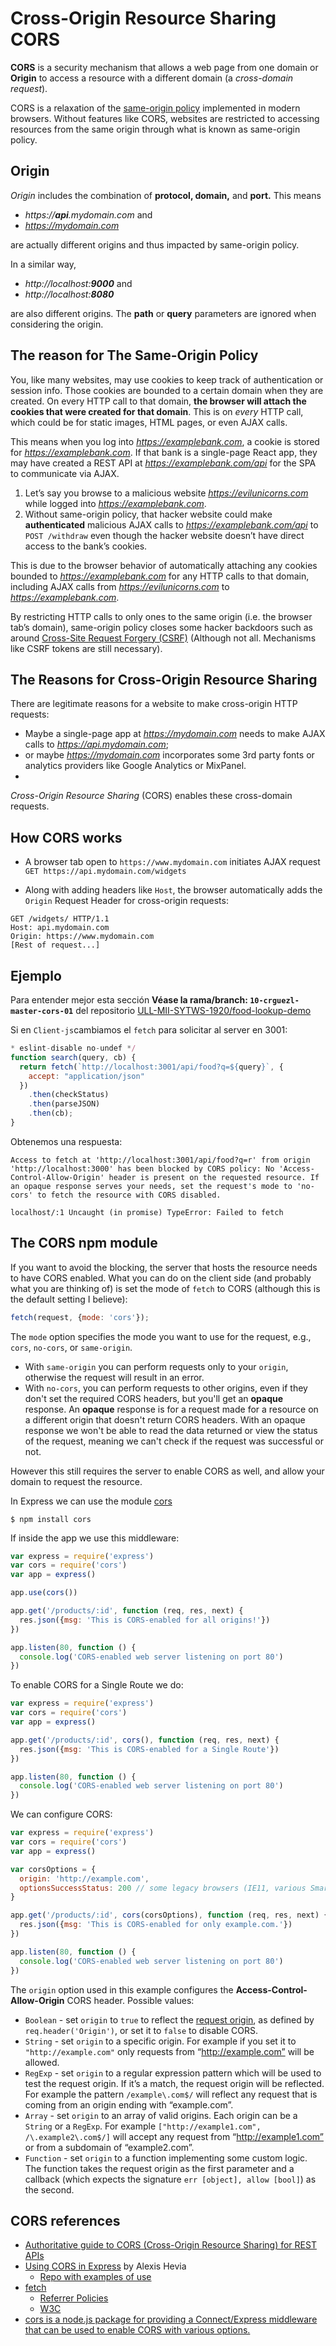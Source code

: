 #  Cross-Origin Resource Sharing CORS 

**CORS** is a security mechanism that allows a web page from one domain or **Origin** 
to access a resource with a different domain (a _cross-domain request_). 

CORS is a relaxation of the [same-origin policy](https://en.wikipedia.org/wiki/Same-origin_policy) implemented in modern browsers. Without features like CORS, websites are restricted to accessing resources from the same origin through what is known as same-origin policy.

## Origin

<em>Origin</em> includes the combination of <strong>protocol, domain,</strong> and <strong>port.</strong> This means 

- <em>https://</em><strong><em>api</em></strong><em>.mydomain.com</em> and 
- <em>https://mydomain.com</em> 

are actually different origins and thus impacted by same-origin policy.

In a similar way, 
- <em>http://localhost:</em><strong><em>9000</em></strong> and 
- <em>http://localhost:</em><strong><em>8080</em></strong> 

are also different origins. The **path** or **query** parameters  are ignored when considering the origin.

## The reason for The Same-Origin Policy

You, like many websites, may use cookies to keep track of authentication or session info. Those cookies are bounded to a certain domain when they are created. On every HTTP call to that domain, **the browser will attach the cookies that were created for that domain**. This is on _every_ HTTP call, which could be for static images, HTML pages, or even AJAX calls.

This means when you log into <em>https://examplebank.com</em>, a cookie is stored for <em>https://examplebank.com</em>. If that bank is a single-page React app, they may have created a REST API at <em>https://examplebank.com/api</em> for the SPA to communicate via AJAX.

1. Let’s say you browse to a malicious website  <em>https://evilunicorns.com</em> while logged into <em>https://examplebank.com</em>. 
2. Without same-origin policy, that hacker website could make **authenticated** malicious AJAX calls to <em>https://examplebank.com/api</em> to <code>POST /withdraw</code> even though the hacker website doesn’t have direct access to the bank’s cookies.

This is due to the browser behavior of automatically attaching any cookies bounded to <em>https://examplebank.com</em> for any HTTP calls to that domain, including AJAX calls from <em>https://evilunicorns.com</em> to <em>https://examplebank.com</em>. 

By restricting HTTP calls to only ones to the same origin (i.e. the browser tab’s domain), same-origin policy closes some hacker backdoors such as around <a href="https://en.wikipedia.org/wiki/Cross-site_request_forgery" target="_blank" rel="noopener noreferrer">Cross-Site Request Forgery (CSRF)</a> (Although not all. Mechanisms like CSRF tokens are still necessary).

## The Reasons for Cross-Origin Resource Sharing

There are legitimate reasons for a website to make cross-origin HTTP requests:

*  Maybe a single-page app at <em>https://mydomain.com</em> needs to make AJAX calls to <em>https://api.mydomain.com</em>; 
*  or maybe <em>https://mydomain.com</em> incorporates some 3rd party fonts or analytics providers like Google Analytics or MixPanel.
*  
<em>Cross-Origin Resource Sharing</em> (CORS) enables these cross-domain requests.

## How CORS works

*   A browser tab open to `https://www.mydomain.com` initiates AJAX request `GET https://api.mydomain.com/widgets`
    
*   Along with adding headers like `Host`, the browser automatically adds the `Origin` Request Header for cross-origin requests:

  ```http
  GET /widgets/ HTTP/1.1
  Host: api.mydomain.com
  Origin: https://www.mydomain.com
  [Rest of request...]
  ```
## Ejemplo

Para entender mejor esta sección 
**Véase la rama/branch: `10-crguezl-master-cors-01`** del repositorio 
[ULL-MII-SYTWS-1920/food-lookup-demo](https://github.com/ULL-MII-SYTWS-1920/food-lookup-demo/tree/10-crguezl-master-cors-01)

Si en `Client-js`cambiamos el `fetch` para solicitar al server en 3001:


```js
* eslint-disable no-undef */
function search(query, cb) {
  return fetch(`http://localhost:3001/api/food?q=${query}`, {
    accept: "application/json"
  })
    .then(checkStatus)
    .then(parseJSON)
    .then(cb);
}
```

Obtenemos una respuesta:

```
Access to fetch at 'http://localhost:3001/api/food?q=r' from origin 'http://localhost:3000' has been blocked by CORS policy: No 'Access-Control-Allow-Origin' header is present on the requested resource. If an opaque response serves your needs, set the request's mode to 'no-cors' to fetch the resource with CORS disabled.

localhost/:1 Uncaught (in promise) TypeError: Failed to fetch
```
## The CORS npm module

If you want to avoid the blocking, the server that hosts the resource needs to have CORS enabled. 
What you can do on the client side (and probably what you are thinking of) is set the mode of `fetch` to CORS
(although this is the default setting I believe):

```js
fetch(request, {mode: 'cors'});
```

The `mode` option specifies the mode you want to use for the request, e.g., `cors`, `no-cors`, or `same-origin`.
- With `same-origin` you can perform requests only to your `origin`, otherwise the request will result in an error.
- With `no-cors`, you can perform requests to other origins, even if they don't set the required CORS headers, but you'll get an **opaque** response. An **opaque** response is for a request made for a resource on a different origin that doesn't return CORS headers. With an opaque response we won't be able to read the data returned or view the status of the request, meaning we can't check if the request was successful or not.

However this still requires the server to enable CORS as well, and allow your domain to request the resource.

In Express we can use the module [cors](https://expressjs.com/en/resources/middleware/cors.html)

```
$ npm install cors
```

If inside the app we use this middleware:

```js
var express = require('express')
var cors = require('cors')
var app = express()

app.use(cors())

app.get('/products/:id', function (req, res, next) {
  res.json({msg: 'This is CORS-enabled for all origins!'})
})

app.listen(80, function () {
  console.log('CORS-enabled web server listening on port 80')
})
```

To enable CORS for a Single Route we do:

```js
var express = require('express')
var cors = require('cors')
var app = express()

app.get('/products/:id', cors(), function (req, res, next) {
  res.json({msg: 'This is CORS-enabled for a Single Route'})
})

app.listen(80, function () {
  console.log('CORS-enabled web server listening on port 80')
})
```

We can configure CORS:

```js
var express = require('express')
var cors = require('cors')
var app = express()

var corsOptions = {
  origin: 'http://example.com',
  optionsSuccessStatus: 200 // some legacy browsers (IE11, various SmartTVs) choke on 204
}

app.get('/products/:id', cors(corsOptions), function (req, res, next) {
  res.json({msg: 'This is CORS-enabled for only example.com.'})
})

app.listen(80, function () {
  console.log('CORS-enabled web server listening on port 80')
})
```

The `origin`  option used in this example configures the **Access-Control-Allow-Origin** CORS header. 
Possible values:

*   `Boolean` - set `origin` to `true` to reflect the [request origin](http://tools.ietf.org/html/draft-abarth-origin-09), as defined by `req.header('Origin')`, or set it to `false` to disable CORS.
*   `String` - set `origin` to a specific origin. For example if you set it to `"http://example.com"` only requests from “http://example.com” will be allowed.
*   `RegExp` - set `origin` to a regular expression pattern which will be used to test the request origin. If it’s a match, the request origin will be reflected. For example the pattern `/example\.com$/` will reflect any request that is coming from an origin ending with “example.com”.
*   `Array` - set `origin` to an array of valid origins. Each origin can be a `String` or a `RegExp`. For example `["http://example1.com", /\.example2\.com$/]` will accept any request from “http://example1.com” or from a subdomain of “example2.com”.
*   `Function` - set `origin` to a function implementing some custom logic. The function takes the request origin as the first parameter and a callback (which expects the signature `err [object], allow [bool]`) as the second.

## CORS references

* [Authoritative guide to CORS (Cross-Origin Resource Sharing) for REST APIs](https://www.moesif.com/blog/technical/cors/Authoritative-Guide-to-CORS-Cross-Origin-Resource-Sharing-for-REST-APIs)
* [Using CORS in Express](https://medium.com/@alexishevia/using-cors-in-express-cac7e29b005b) by Alexis Hevia
  * [Repo with examples of use](https://github.com/alexishevia/blogExamples/tree/cors)
* [fetch](https://developer.mozilla.org/en-US/docs/Web/API/WindowOrWorkerGlobalScope/fetch)
  - [Referrer Policies](https://w3c.github.io/webappsec-referrer-policy/#referrer-policies)
  - [W3C](https://www.w3.org/TR/referrer-policy/)
* [cors is a node.js package for providing a Connect/Express middleware that can be used to enable CORS with various options.](https://expressjs.com/en/resources/middleware/cors.html)